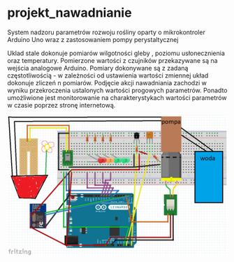 # projekt_nawadnianie
System nadzoru parametrów rozwoju rośliny oparty o mikrokontroler Arduino Uno wraz z zastosowaniem pompy perystaltycznej 


Uklad stale dokonuje pomiarów wilgotności gleby , poziomu usłonecznienia oraz temperatury. Pomierzone wartości z czujników przekazywane są na wejścia analogowe Arduino.
Pomiary dokonywane są z zadaną częstotliwością - w zależności od ustawienia wartości zmiennej układ dokonuje zliczeń n pomiarów. Podjęcie  akcji nawadniania zachodzi w wyniku przekroczenia ustalonych wartości progowych parametrów. Ponadto umożliwione jest monitorowanie na charakterystykach wartości parametrów w czasie poprzez stronę internetową.



<img src="schemat_prototyp_naszego_UKLADU.bmp" alt="drawing" width="1000"/>
